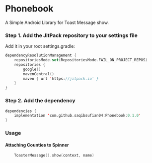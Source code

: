# Phonebook

A Simple Android Library for Toast Message show.

### Step 1. Add the JitPack repository to your settings file

Add it in your root settings.gradle:

```Kotlin
dependencyResolutionManagement {
    repositoriesMode.set(RepositoriesMode.FAIL_ON_PROJECT_REPOS)
    repositories {
        google()
        mavenCentral()
        maven { url 'https://jitpack.io' }
    }
}
```

### Step 2. Add the dependency

```Kotlin
dependencies {
    implementation 'com.github.saqibsufian04:Phonebook:0.1.0'
}
```

### Usage

#### Attaching Counties to Spinner

```kotlin
    ToasterMessage().show(context, name)    
```